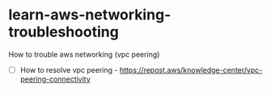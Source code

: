 # learn-aws-networking-troubleshooting
How to trouble aws networking (vpc peering)

- [ ] How to resolve vpc peering - https://repost.aws/knowledge-center/vpc-peering-connectivity

